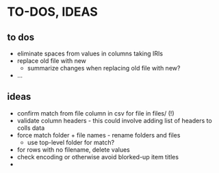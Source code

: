 # TO-DOS, IDEAS

## to dos
- eliminate spaces from values in columns taking IRIs
- replace old file with new
    - summarize changes when replacing old file with new?
- ...

## ideas 
- confirm match from file column in csv for file in files/ (!)
- validate column headers - this could involve adding list of headers to colls data
- force match folder + file names - rename folders and files
    - use top-level folder for match?
- for rows with no filename, delete values
- check encoding or otherwise avoid blorked-up item titles
- 
